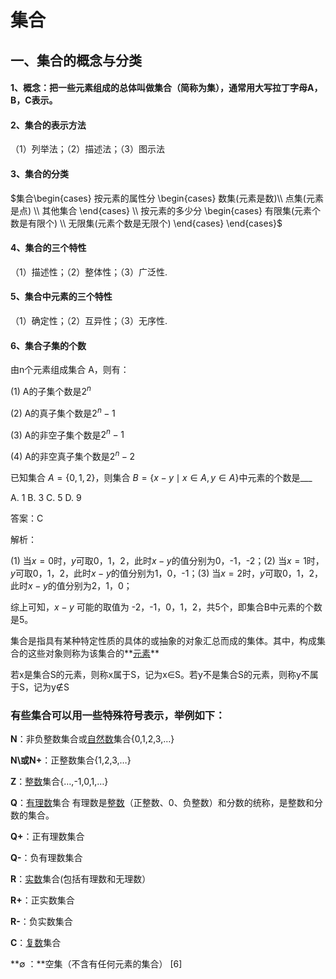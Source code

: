 # 集合

## 一、集合的概念与分类

#### 1、概念：把一些元素组成的总体叫做集合（简称为集），通常用大写拉丁字母A，B，C表示。

#### 2、集合的表示方法

（1）列举法；（2）描述法；（3）图示法

#### 3、集合的分类

$集合\begin{cases} 按元素的属性分 \begin{cases} 数集(元素是数)\\ 点集(元素是点) \\ 其他集合 \end{cases} \\ 按元素的多少分 \begin{cases} 有限集(元素个数是有限个) \\ 无限集(元素个数是无限个) \end{cases} \end{cases}$

#### 4、集合的三个特性

（1）描述性；（2）整体性；（3）广泛性.

#### 5、集合中元素的三个特性

（1）确定性；（2）互异性；（3）无序性.

#### 6、集合子集的个数

由n个元素组成集合 A，则有：

(1) A的子集个数是$2^n$

(2) A的真子集个数是$2^n-1$

(3) A的非空子集个数是$2^n-1$

(4) A的非空真子集个数是$2^n-2$



已知集合 $A=\{ 0,1,2 \}$，则集合 $B=\{ x-y \mid x \in A,y\in A \}$中元素的个数是___

A. 1 B. 3 C. 5 D. 9

答案：C

解析：

(1) 当$x=0$时，$y$可取0，1，2，此时$x-y$的值分别为0，-1，-2；(2) 当$x=1$时，$y$可取0，1，2，此时$x-y$的值分别为1，0，-1；(3) 当$x=2$时，$y$可取0，1，2，此时$x-y$的值分别为2，1，0；

综上可知，$x-y$ 可能的取值为 -2，-1，0，1，2，共5个，即集合B中元素的个数是5。



集合是指具有某种特定性质的具体的或抽象的对象汇总而成的集体。其中，构成集合的这些对象则称为该集合的**[元素](https://baike.baidu.com/item/元素/9563210)**

若x是集合S的元素，则称x属于S，记为x∈S。若y不是集合S的元素，则称y不属于S，记为y∉S



### 有些集合可以用一些特殊符号表示，举例如下：

**N**：非负整数集合或[自然数](https://baike.baidu.com/item/自然数)集合{0,1,2,3,…}

**N\或N+**：正整数集合{1,2,3,…}

**Z**：[整数](https://baike.baidu.com/item/整数)集合{…,-1,0,1,…}

**Q**：[有理数](https://baike.baidu.com/item/有理数/105546)集合 有理数是[整数](https://baike.baidu.com/item/整数/1293937)（正整数、0、负整数）和分数的统称，是整数和分数的集合。

**Q+**：正有理数集合

**Q-**：负有理数集合

**R**：[实数](https://baike.baidu.com/item/实数)集合(包括有理数和无理数）

**R+**：正实数集合

**R-**：负实数集合

**C**：[复数](https://baike.baidu.com/item/复数)集合

**∅ ：**空集（不含有任何元素的集合） [6]


